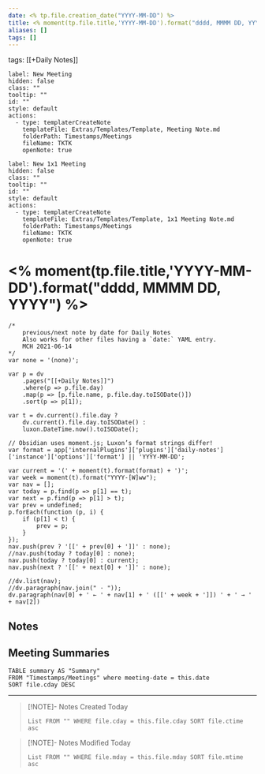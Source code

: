 ```yaml
---
date: <% tp.file.creation_date("YYYY-MM-DD") %>
title: <% moment(tp.file.title,'YYYY-MM-DD').format("dddd, MMMM DD, YYYY") %>
aliases: []
tags: []
---
```


tags: [[+Daily Notes]]

```meta-bind-button
label: New Meeting
hidden: false
class: ""
tooltip: ""
id: ""
style: default
actions:
  - type: templaterCreateNote
    templateFile: Extras/Templates/Template, Meeting Note.md
    folderPath: Timestamps/Meetings
    fileName: TKTK
    openNote: true
```

```meta-bind-button
label: New 1x1 Meeting
hidden: false
class: ""
tooltip: ""
id: ""
style: default
actions:
  - type: templaterCreateNote
    templateFile: Extras/Templates/Template, 1x1 Meeting Note.md
    folderPath: Timestamps/Meetings
    fileName: TKTK
    openNote: true
```
# <% moment(tp.file.title,'YYYY-MM-DD').format("dddd, MMMM DD, YYYY") %>

```dataviewjs
/*
    previous/next note by date for Daily Notes
    Also works for other files having a `date:` YAML entry.
    MCH 2021-06-14
*/
var none = '(none)';

var p = dv
	.pages("[[+Daily Notes]]")
	.where(p => p.file.day)
	.map(p => [p.file.name, p.file.day.toISODate()])
	.sort(p => p[1]);

var t = dv.current().file.day ? 
	dv.current().file.day.toISODate() : 
	luxon.DateTime.now().toISODate();
	
// Obsidian uses moment.js; Luxon’s format strings differ!
var format = app['internalPlugins']['plugins']['daily-notes']['instance']['options']['format'] || 'YYYY-MM-DD';

var current = '(' + moment(t).format(format) + ')';
var week = moment(t).format("YYYY-[W]ww");
var nav = [];
var today = p.find(p => p[1] == t);
var next = p.find(p => p[1] > t);
var prev = undefined;
p.forEach(function (p, i) {
    if (p[1] < t) {
        prev = p;
    }
});
nav.push(prev ? '[[' + prev[0] + ']]' : none);
//nav.push(today ? today[0] : none);
nav.push(today ? today[0] : current);
nav.push(next ? '[[' + next[0] + ']]' : none);

//dv.list(nav);
//dv.paragraph(nav.join(" · "));
dv.paragraph(nav[0] + ' ← ' + nav[1] + ' ([[' + week + ']]) ' + ' → ' + nav[2])
```

## Notes

## Meeting Summaries
```dataview
TABLE summary AS "Summary"
FROM "Timestamps/Meetings" where meeting-date = this.date
SORT file.cday DESC
```


---
> [!NOTE]- Notes Created Today
> ```dataview
> List FROM "" WHERE file.cday = this.file.cday SORT file.ctime asc
> ```

> [!NOTE]- Notes Modified Today
> ```dataview
> List FROM "" WHERE file.mday = this.file.mday SORT file.mtime asc
> ```

